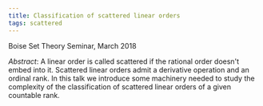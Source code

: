 ```yaml
---
title: Classification of scattered linear orders
tags: scattered
---
```


Boise Set Theory Seminar, March 2018<!--more-->

*Abstract*: A linear order is called scattered if the rational order doesn't embed into it. Scattered linear orders admit a derivative operation and an ordinal rank. In this talk we introduce some machinery needed to study the complexity of the classification of scattered linear orders of a given countable rank.
